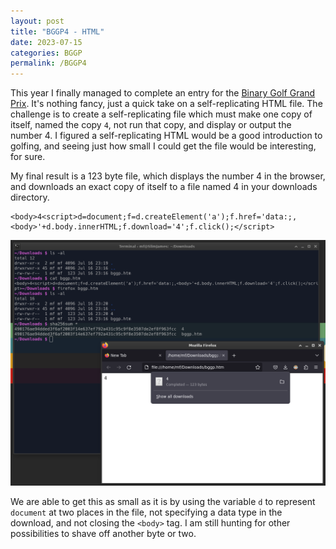 ```yaml
---
layout: post
title: "BGGP4 - HTML"
date: 2023-07-15
categories: BGGP
permalink: /BGGP4
---
```


This year I finally managed to complete an entry for the [Binary Golf Grand Prix](https://binary.golf/). It's nothing fancy, just a quick take on a self-replicating HTML file. The challenge is to create a self-replicating file which must make one copy of itself, named the copy `4`, not run that copy, and display or output the number 4. I figured a self-replicating HTML would be a good introduction to golfing, and seeing just how small I could get the file  would be interesting, for sure.

My final result is a 123 byte file, which displays the number 4 in the browser, and downloads an exact copy of itself to a file named 4 in your downloads directory.
```
<body>4<script>d=document;f=d.createElement('a');f.href='data:;,<body>'+d.body.innerHTML;f.download='4';f.click();</script>
```

![screenshot of sha256 hashes, file content and firefox browser](/images/bggp4.png)

We are able to get this as small as it is by using the variable `d` to represent `document` at two places in the file, not specifying a data type in the download, and not closing the `<body>` tag. I am still hunting for other possibilities to shave off another byte or two.
